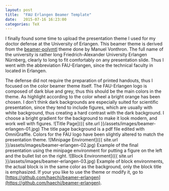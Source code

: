 ```yaml
---
layout: post
title:  "FAU Erlangen Beamer Template"
date:   2015-07-16 16:23:00
categories: TeX
---
```


I finally found some time to upload the presentation theme I used for my doctor defense at the University of Erlangen. This beamer theme is derived from the [beamer-polymtl](https://github.com/mvonthron/beamer-polymtl) theme done by Manuel Vonthron. The full name of the university is rather long Friedrich-Alexander University Erlangen Nürnberg, clearly to long to fit comfortably on any presentation slide. Thus I went with the abbreviation FAU-Erlangen, since the technical faculty in located in Erlangen.

The defense did not require the preparation of printed handouts, thus I focused on the color beamer theme itself. The FAU-Erlangen logo is composed of dark blue and grey, thus this should be the main colors in the theme. As highlight according to the color wheel a bright orange has been chosen. I don't think dark backgrounds are especially suited for scientific presentation, since they tend to include figures, which are usually with white background, thus creating a hard contrast with the dark background. I choose a bright gradient for the background to make it look modern, and work well with figures.
![Title Page]({{ site.url }}/assets/images/beamer-erlangen-01.jpg)
The title page background is a pdf file edited with OmniGraffle. Colors for the FAU logo have been slightly altered to match the presentation theme.
![Minipage Enviroment]({{ site.url }}/assets/images/beamer-erlangen-02.jpg)
Example of the final presentation using the minipage environment for putting a figure on the left and the bullet list on the right.
![Block Environment]({{ site.url }}/assets/images/beamer-erlangen-03.jpg)
Example of block environments, the actual block is in the same color as the background, only the block title is emphasized.
If your you like to use the theme or modify it, go to [https://github.com/haechi/beamer-erlangen](https://github.com/haechi/beamer-erlangen).
